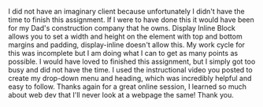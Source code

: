 I did not have an imaginary client because unfortunately I didn't have the time to finish this assignment. If I were to have done this it would have been for my Dad's construction company that he owns.
Display Inline Block allows you to set a width and height on the element with top and bottom margins and padding, display-inline doesn't allow this.
My work cycle for this was incomplete but I am doing what I can to get as many points as possible. I would have loved to finished this assignment, but I simply got too busy and did not have the time. I used the instructional video you posted to create my drop-down menu and heading, which was incredibly helpful and easy to follow. Thanks again for a great online session, I learned so much about web dev that I'll never look at a webpage the same! Thank you.  
